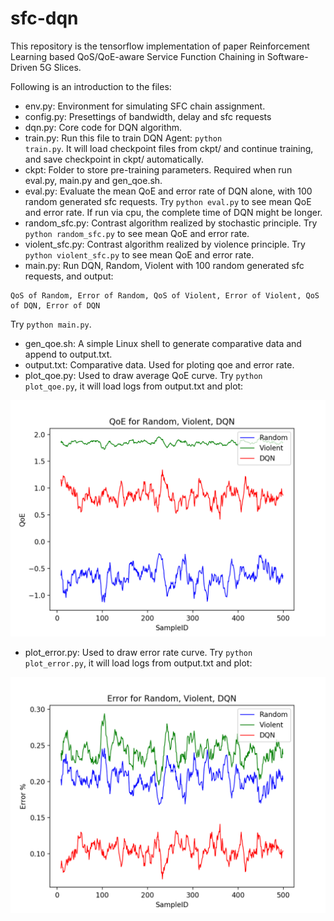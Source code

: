 # sfc-dqn

This repository is the tensorflow implementation of paper Reinforcement Learning based QoS/QoE-aware Service Function Chaining in Software-Driven 5G Slices.

Following is an introduction to the files:

* env.py: Environment for simulating SFC chain assignment.
* config.py: Presettings of bandwidth, delay and sfc requests
* dqn.py: Core code for DQN algorithm.
* train.py: Run this file to train DQN Agent: <code>python train.py</code>. It will load checkpoint files from ckpt/ and continue training, and save checkpoint in ckpt/ automatically.
* ckpt: Folder to store pre-training parameters. Required when run eval.py, main.py and gen_qoe.sh.
* eval.py: Evaluate the mean QoE and error rate of DQN alone, with 100 random generated sfc requests. Try <code>python eval.py</code> to see mean QoE and error rate. If run via cpu, the complete time of DQN might be longer.
* random_sfc.py: Contrast algorithm realized by stochastic principle. Try <code>python random_sfc.py</code> to see mean QoE and error rate.
* violent_sfc.py: Contrast algorithm realized by violence principle. Try <code>python violent_sfc.py</code> to see mean QoE and error rate.
* main.py: Run DQN, Random, Violent with 100 random generated sfc requests, and output: 
```
QoS of Random, Error of Random, QoS of Violent, Error of Violent, QoS of DQN, Error of DQN
```
Try <code>python main.py</code>.
* gen_qoe.sh: A simple Linux shell to generate comparative data and append to output.txt.
* output.txt: Comparative data. Used for ploting qoe and error rate.
* plot_qoe.py: Used to draw average QoE curve. Try <code>python plot_qoe.py</code>, it will load logs from output.txt and plot:

![](figure_QoE.png)

* plot_error.py: Used to draw error rate curve. Try <code>python plot_error.py</code>, it will load logs from output.txt and plot:

![](figure_error.png)
